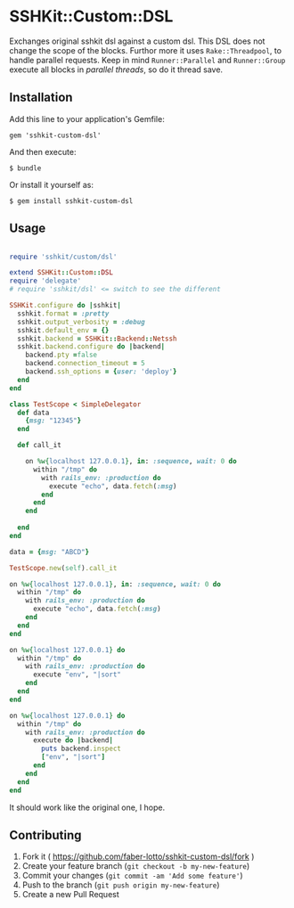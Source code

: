 # SSHKit::Custom::DSL

Exchanges original sshkit dsl against a custom dsl. This DSL does not change the scope of the blocks.
Furthor more it uses `Rake::Threadpool`, to handle parallel requests. Keep in mind `Runner::Parallel` 
 and `Runner::Group` execute all blocks in *parallel threads*, so do it thread save.

## Installation

Add this line to your application's Gemfile:

    gem 'sshkit-custom-dsl'

And then execute:

    $ bundle

Or install it yourself as:

    $ gem install sshkit-custom-dsl

## Usage

```ruby

require 'sshkit/custom/dsl'

extend SSHKit::Custom::DSL
require 'delegate'
# require 'sshkit/dsl' <= switch to see the different

SSHKit.configure do |sshkit|
  sshkit.format = :pretty
  sshkit.output_verbosity = :debug
  sshkit.default_env = {}
  sshkit.backend = SSHKit::Backend::Netssh
  sshkit.backend.configure do |backend|
    backend.pty =false
    backend.connection_timeout = 5
    backend.ssh_options = {user: 'deploy'}
  end
end

class TestScope < SimpleDelegator
  def data
    {msg: "12345"}
  end

  def call_it

    on %w{localhost 127.0.0.1}, in: :sequence, wait: 0 do
      within "/tmp" do
        with rails_env: :production do
          execute "echo", data.fetch(:msg)
        end
      end
    end
    
  end
end

data = {msg: "ABCD"}

TestScope.new(self).call_it

on %w{localhost 127.0.0.1}, in: :sequence, wait: 0 do
  within "/tmp" do
    with rails_env: :production do
      execute "echo", data.fetch(:msg)
    end
  end
end

on %w{localhost 127.0.0.1} do
  within "/tmp" do
    with rails_env: :production do
      execute "env", "|sort"
    end
  end
end

on %w{localhost 127.0.0.1} do
  within "/tmp" do
    with rails_env: :production do
      execute do |backend|
        puts backend.inspect
        ["env", "|sort"]
      end
    end
  end
end

```

It should work like the original one, I hope.

## Contributing

1. Fork it ( https://github.com/faber-lotto/sshkit-custom-dsl/fork )
2. Create your feature branch (`git checkout -b my-new-feature`)
3. Commit your changes (`git commit -am 'Add some feature'`)
4. Push to the branch (`git push origin my-new-feature`)
5. Create a new Pull Request
